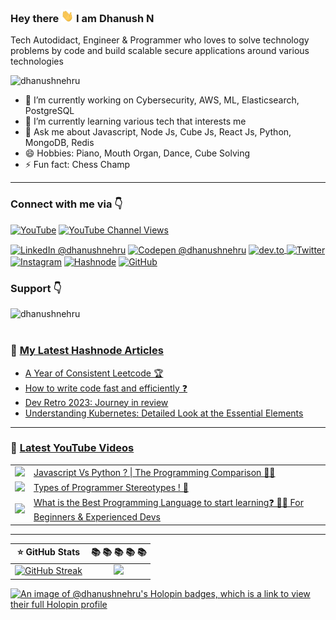 ### <p>Hey there <img src="https://raw.githubusercontent.com/DhanushNehru/DhanushNehru/master/assets/wave.gif" width="20px" height="20px"/> I am Dhanush N</p> 

Tech Autodidact, Engineer & Programmer who loves to solve technology problems by code and build scalable secure applications around various technologies

<p align="left"> <img src="https://komarev.com/ghpvc/?username=dhanushnehru&label=Profile%20views&color=0e75b6&style=flat" alt="dhanushnehru" /> </p>

- 🔭 I’m currently working on Cybersecurity, AWS, ML, Elasticsearch, PostgreSQL
- 🌱 I’m currently learning various tech that interests me
- 💬 Ask me about Javascript, Node Js, Cube Js, React Js, Python, MongoDB, Redis
- 😄 Hobbies: Piano, Mouth Organ, Dance, Cube Solving
- ⚡ Fun fact: Chess Champ

---

### Connect with me via 👇
<p align="left">

[![YouTube](https://img.shields.io/badge/YouTube-%23FF0000.svg?style=for-the-badge&logo=YouTube&logoColor=white)](https://youtube.com/@dhanushnehru/?sub_confirmation=1)
[![YouTube Channel Views](https://img.shields.io/youtube/channel/views/UCkPSG_rUGJqAXmcajZ0mNMw)](https://youtube.com/@dhanushnehru/?sub_confirmation=1)

<a href="https://www.linkedin.com/in/dhanushnehru/"><img alt="LinkedIn @dhanushnehru" align="center" src="https://img.shields.io/badge/LINKEDIN-gray.svg?colorA=6A788D&colorB=0072b1&style=for-the-badge" /></a>
<a href="https://codepen.io/dhanushnehru" target="blank"><img alt="Codepen @dhanushnehru" align="center" src="https://img.shields.io/badge/CODEPEN-gray.svg?colorA=FF5733&colorB=152437&style=for-the-badge" /></a>
<a href="https://dev.to/dhanushnehru" target="blank"><img align="center" src="https://img.shields.io/badge/DEV.TO-black.svg?colorA=F6F8FA&colorB=80DBDD&style=for-the-badge" alt="dev.to"/>
<a href="https://twitter.com/Dhanush_Nehru" target="blank"><img alt="Twitter" align="center" src="https://img.shields.io/badge/TWITTER-blue.svg?colorA=12A4DB&colorB=1D9BF0&style=for-the-badge" /></a>
<a href="https://instagram.com/dhanush_nehru" target="blank"><img alt="Instagram" align="center" src="https://img.shields.io/badge/INSTAGRAM-gray.svg?colorA=E4405F&colorB=d62976&style=for-the-badge" /></a>
<a href="https://hashnode.com/@dhanushnehru"><img alt="Hashnode" align="center" src="https://img.shields.io/badge/HASHNODE-gray.svg?colorA=2962FF&colorB=2962FF&style=for-the-badge" title="Hashnode"/></a>
<a href="https://github.com/DhanushNehru"><img alt="GitHub" align="center" src="https://img.shields.io/badge/GITHUB-gray.svg?colorA=f5f5f5&colorB=4078c0&style=for-the-badge" title="GitHub"/></a>
</p>

### Support 👇
<p><a href="https://ko-fi.com/dhanushnehru"> <img align="left" src="https://cdn.buymeacoffee.com/buttons/v2/default-yellow.png" height="40" width="210" alt="dhanushnehru" /></a></p>

<br></br>

<!-- **📕 Latest dev.to posts [@dhanushnehru](https://dev.to/dhanushnehru)** -->
<!-- DEVTO-BLOG-LIST:START -->
<!-- DEVTO-BLOG-LIST:END --> 

### 📕 [My Latest Hashnode Articles](https://hashnode.com/@dhanushnehru)
<!-- HASHNODE-BLOG-LIST:START -->
- [A Year of Consistent Leetcode 🏆](https://dhanushnehru.hashnode.dev/a-year-of-consistent-leetcode)
- [How to write code fast and efficiently ❓](https://dhanushnehru.hashnode.dev/how-to-write-code-fast-and-efficiently)
- [Dev Retro 2023: Journey in review](https://dhanushnehru.hashnode.dev/dev-retro-2023-journey-in-review)
- [Understanding Kubernetes: Detailed Look at the Essential Elements](https://dhanushnehru.hashnode.dev/understanding-kubernetes-detailed-look-at-the-essential-elements)
<!-- HASHNODE-BLOG-LIST:END -->

---

### 🎥 [Latest YouTube Videos](https://youtube.com/@dhanushnehru?sub_confirmation=1)
<table>
<!-- YOUTUBE-VIDEOS-LIST:START --><tr><td><a href="https://www.youtube.com/watch?v=CdncjOhZykU"><img width="140px" src="https://i.ytimg.com/vi/CdncjOhZykU/mqdefault.jpg"></a></td>
<td><a href="https://www.youtube.com/watch?v=CdncjOhZykU">Javascript Vs Python ? | The Programming Comparison 🧑‍💻</a><br/></td></tr>
<tr><td><a href="https://www.youtube.com/watch?v=tK8-o2x1XGs"><img width="140px" src="https://i.ytimg.com/vi/tK8-o2x1XGs/mqdefault.jpg"></a></td>
<td><a href="https://www.youtube.com/watch?v=tK8-o2x1XGs">Types of Programmer Stereotypes ! 👀</a><br/></td></tr>
<tr><td><a href="https://www.youtube.com/watch?v=a3kuXRQshN0"><img width="140px" src="https://i.ytimg.com/vi/a3kuXRQshN0/mqdefault.jpg"></a></td>
<td><a href="https://www.youtube.com/watch?v=a3kuXRQshN0">What is the Best Programming Language to start learning❓ 👨‍💻 For Beginners &amp; Experienced Devs</a><br/></td></tr>
<!-- YOUTUBE-VIDEOS-LIST:END -->
</table>

---

:star: GitHub Stats       |  📚  📚  📚  📚  📚
:------------------------:|:----------------------: 
[![GitHub Streak](https://streak-stats.demolab.com/?user=DhanushNehru)](https://git.io/streak-stats) | ![](https://github-readme-stats.vercel.app/api/top-langs/?username=DhanushNehru&theme=dracula&hide_border=true&include_all_commits=true&count_private=true&layout=compact)
 
[![An image of @dhanushnehru's Holopin badges, which is a link to view their full Holopin profile](https://holopin.me/dhanushnehru)](https://holopin.io/@dhanushnehru)
